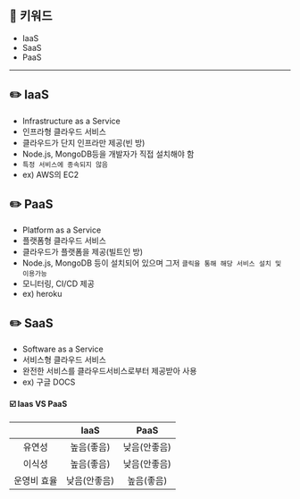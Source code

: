 ## 📓 키워드

- IaaS
- SaaS
- PaaS

---

## ✏️ IaaS

- Infrastructure as a Service
- 인프라형 클라우드 서비스
- 클라우드가 단지 인프라만 제공(빈 방)
- Node.js, MongoDB등을 개발자가 직접 설치해야 함
- `특정 서비스에 종속되지 않음`
- ex) AWS의 EC2

## ✏️ PaaS

- Platform as a Service
- 플랫폼형 클라우드 서비스
- 클라우드가 플랫폼을 제공(빌트인 방)
- Node.js, MongoDB 등이 설치되어 있으며 그저 `클릭을 통해 해당 서비스 설치 및 이용가능`
- 모니터링, CI/CD 제공
- ex) heroku

## ✏️ SaaS

- Software as a Service
- 서비스형 클라우드 서비스
- 완전한 서비스를 클라우드서비스로부터 제공받아 사용
- ex) 구글 DOCS

#### ☑️ Iaas VS PaaS

|        |  IaaS   |  PaaS   |
|:------:|:-------:|:-------:|
|  유연성   | 높음(좋음)  | 낮음(안좋음) |
|  이식성   | 높음(좋음)  | 낮음(안좋음) |
| 운영비 효율 | 낮음(안좋음) | 높음(좋음)  |